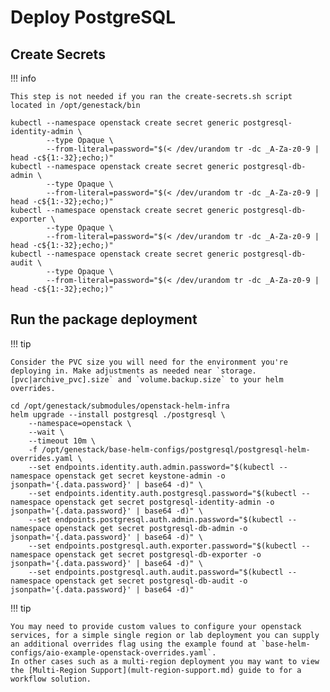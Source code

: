 # Deploy PostgreSQL

## Create Secrets
!!! info

    This step is not needed if you ran the create-secrets.sh script located in /opt/genestack/bin

``` shell
kubectl --namespace openstack create secret generic postgresql-identity-admin \
        --type Opaque \
        --from-literal=password="$(< /dev/urandom tr -dc _A-Za-z0-9 | head -c${1:-32};echo;)"
kubectl --namespace openstack create secret generic postgresql-db-admin \
        --type Opaque \
        --from-literal=password="$(< /dev/urandom tr -dc _A-Za-z0-9 | head -c${1:-32};echo;)"
kubectl --namespace openstack create secret generic postgresql-db-exporter \
        --type Opaque \
        --from-literal=password="$(< /dev/urandom tr -dc _A-Za-z0-9 | head -c${1:-32};echo;)"
kubectl --namespace openstack create secret generic postgresql-db-audit \
        --type Opaque \
        --from-literal=password="$(< /dev/urandom tr -dc _A-Za-z0-9 | head -c${1:-32};echo;)"
```

## Run the package deployment

!!! tip

    Consider the PVC size you will need for the environment you're deploying in. Make adjustments as needed near `storage.[pvc|archive_pvc].size` and `volume.backup.size` to your helm overrides.

``` shell
cd /opt/genestack/submodules/openstack-helm-infra
helm upgrade --install postgresql ./postgresql \
    --namespace=openstack \
    --wait \
    --timeout 10m \
    -f /opt/genestack/base-helm-configs/postgresql/postgresql-helm-overrides.yaml \
    --set endpoints.identity.auth.admin.password="$(kubectl --namespace openstack get secret keystone-admin -o jsonpath='{.data.password}' | base64 -d)" \
    --set endpoints.identity.auth.postgresql.password="$(kubectl --namespace openstack get secret postgresql-identity-admin -o jsonpath='{.data.password}' | base64 -d)" \
    --set endpoints.postgresql.auth.admin.password="$(kubectl --namespace openstack get secret postgresql-db-admin -o jsonpath='{.data.password}' | base64 -d)" \
    --set endpoints.postgresql.auth.exporter.password="$(kubectl --namespace openstack get secret postgresql-db-exporter -o jsonpath='{.data.password}' | base64 -d)" \
    --set endpoints.postgresql.auth.audit.password="$(kubectl --namespace openstack get secret postgresql-db-audit -o jsonpath='{.data.password}' | base64 -d)"
```

!!! tip

    You may need to provide custom values to configure your openstack services, for a simple single region or lab deployment you can supply an additional overrides flag using the example found at `base-helm-configs/aio-example-openstack-overrides.yaml`.
    In other cases such as a multi-region deployment you may want to view the [Multi-Region Support](mult-region-support.md) guide to for a workflow solution.
